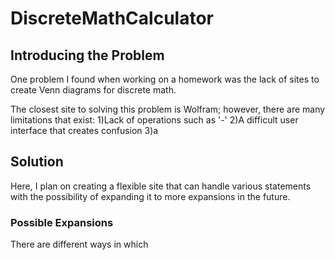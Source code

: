 # DiscreteMathCalculator
## Introducing the Problem
One problem I found when working on a homework was the lack of sites to create Venn diagrams for discrete math. 

The closest site to solving this problem is Wolfram; however, there are many limitations that exist:
1)Lack of operations such as '-'
2)A difficult user interface that creates confusion
3)a

## Solution
Here, I plan on creating a flexible site that can handle various statements with the possibility of expanding it to more expansions in the future.


### Possible Expansions
There are different ways in which
